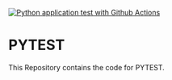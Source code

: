 [![Python application test with Github Actions](https://github.com/medhavrata/PYTEST/actions/workflows/testingci.yml/badge.svg)](https://github.com/medhavrata/PYTEST/actions/workflows/testingci.yml)

# PYTEST

This Repository contains the code for PYTEST.
